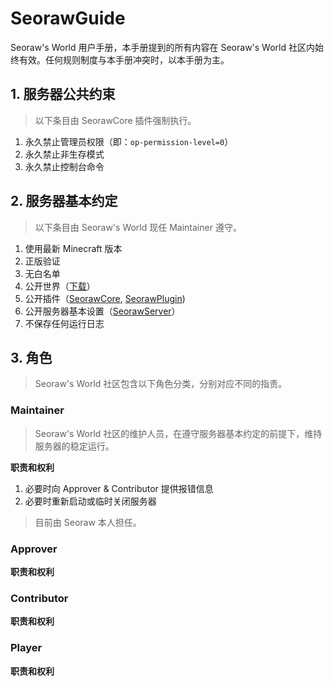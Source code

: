 # SeorawGuide
Seoraw's World 用户手册，本手册提到的所有内容在 Seoraw's World 社区内始终有效。任何规则制度与本手册冲突时，以本手册为主。

## 1. 服务器公共约束
> 以下条目由 SeorawCore 插件强制执行。
1. 永久禁止管理员权限（即：`op-permission-level=0`）
2. 永久禁止非生存模式
3. 永久禁止控制台命令

## 2. 服务器基本约定
> 以下条目由 Seoraw's World 现任 Maintainer 遵守。
1. 使用最新 Minecraft 版本
2. 正版验证
3. 无白名单
4. 公开世界（[下载](https://github.com/SeorawWorld/SeorawGuide/blob/main/world_download.md)）
5. 公开插件（[SeorawCore](https://github.com/SeorawWorld/SeorawCore), [SeorawPlugin](https://github.com/SeorawWorld/SeorawPlugin))
6. 公开服务器基本设置（[SeorawServer](https://github.com/SeorawWorld/SeorawServer)）
7. 不保存任何运行日志

## 3. 角色
> Seoraw's World 社区包含以下角色分类，分别对应不同的指责。

### Maintainer
> Seoraw's World 社区的维护人员，在遵守服务器基本约定的前提下，维持服务器的稳定运行。

**职责和权利**
1. 必要时向 Approver & Contributor 提供报错信息
2. 必要时重新启动或临时关闭服务器

> 目前由 Seoraw 本人担任。

### Approver

**职责和权利**

### Contributor

**职责和权利**

### Player

**职责和权利**